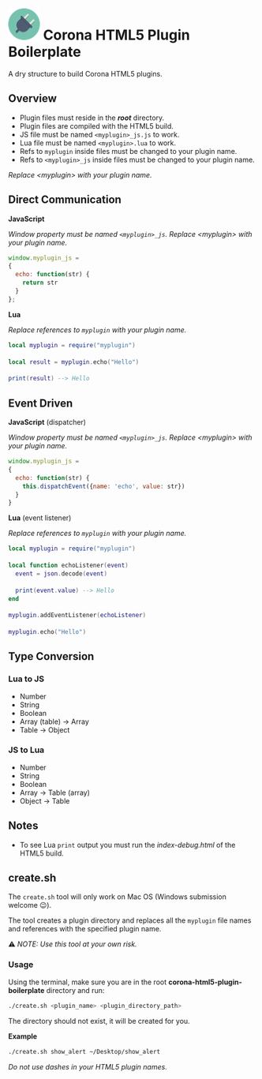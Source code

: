 # ![logo](logo.png) Corona HTML5 Plugin Boilerplate

A dry structure to build Corona HTML5 plugins.

## Overview

 - Plugin files must reside in the ___root___ directory.
 - Plugin files are compiled with the HTML5 build.
 - JS file must be named `<myplugin>_js.js` to work.
 - Lua file must be named `<myplugin>.lua` to work.
 - Refs to `myplugin` inside files must be changed to your plugin name.
 - Refs to `<myplugin>_js` inside files must be changed to your plugin name.

_Replace <myplugin\> with your plugin name._

## Direct Communication

__JavaScript__

_Window property must be named `<myplugin>_js`. Replace <myplugin\> with your plugin name._

```js
window.myplugin_js = 
{
  echo: function(str) {
    return str
  }
};
```

__Lua__

_Replace references to `myplugin` with your plugin name._

```lua
local myplugin = require("myplugin")

local result = myplugin.echo("Hello")

print(result) --> Hello
```

## Event Driven

__JavaScript__ (dispatcher)

_Window property must be named `<myplugin>_js`. Replace <myplugin\> with your plugin name._

```js
window.myplugin_js = 
{
  echo: function(str) {
    this.dispatchEvent({name: 'echo', value: str})
  }
}
```

__Lua__ (event listener)

_Replace references to `myplugin` with your plugin name._

```lua
local myplugin = require("myplugin")

local function echoListener(event)
  event = json.decode(event)

  print(event.value) --> Hello
end

myplugin.addEventListener(echoListener)

myplugin.echo("Hello")
```

## Type Conversion

### Lua to JS

 - Number
 - String
 - Boolean
 - Array (table) -> Array
 - Table -> Object

 ### JS to Lua

 - Number
 - String
 - Boolean
 - Array -> Table (array)
 - Object -> Table

 ## Notes

  - To see Lua `print` output you must run the _index-debug.html_ of the HTML5 build.

## create.sh

The `create.sh` tool will only work on Mac OS (Windows submission welcome 😉). 

The tool creates a plugin directory and replaces all the `myplugin` file names and references with the specified plugin name.

⚠️ _NOTE: Use this tool at your own risk._

### Usage

Using the terminal, make sure you are in the root __corona-html5-plugin-boilerplate__ directory and run:

```sh
./create.sh <plugin_name> <plugin_directory_path>
```

The directory should not exist, it will be created for you.

__Example__

```sh
./create.sh show_alert ~/Desktop/show_alert
```

_Do not use dashes in your HTML5 plugin names._